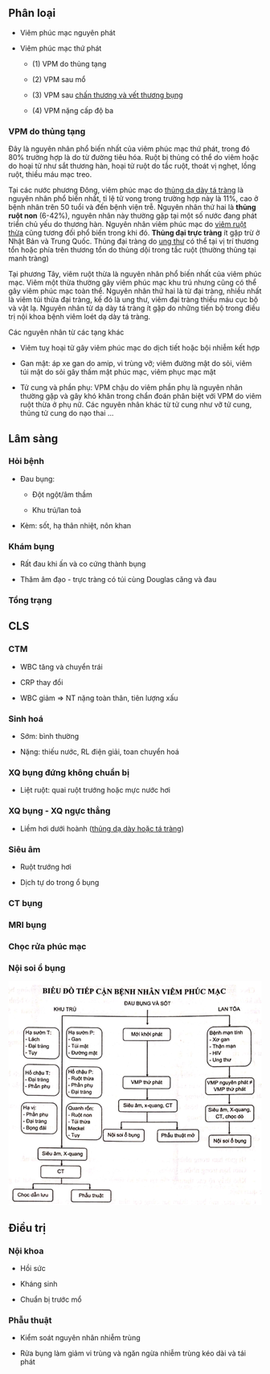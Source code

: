 ## Phân loại
  
- Viêm phúc mạc nguyên phát
  
- Viêm phúc mạc thứ phát
  
	- (1) VPM do thủng tạng
  
	- (2) VPM sau mổ
  
	- (3) VPM sau [chấn thương và vết thương bụng](../W2-Ch%E1%BA%A5n%20th%C6%B0%C6%A1ng%20b%E1%BB%A5ng,%20v%E1%BA%BFt%20th%C6%B0%C6%A1ng%20b%E1%BB%A5ng/CH%E1%BA%A4N%20TH%C6%AF%C6%A0NG%20B%E1%BB%A4NG%20-%20V%E1%BA%BET%20TH%C6%AF%C6%A0NG%20B%E1%BB%A4NG.md)
  
	- (4) VPM nặng cấp độ ba
  

  
### VPM do thủng tạng
  

  
Đây là nguyên nhân phổ biến nhất của viêm phúc mạc thứ phát, trong đó 80% trường hợp là do từ đường tiêu hóa. Ruột bị thủng có thể do viêm hoặc do hoại tử như sắt thương hàn, hoại tử ruột do tắc ruột, thoát vị nghẹt, lồng ruột, thiều máu mạc treo.
  
Tại các nước phương Đông, viêm phúc mạc do [thủng dạ dày tá tràng](TH%E1%BB%A6NG%20D%E1%BA%A0%20D%C3%80Y.md) là nguyên nhân phổ biến nhất, tỉ lệ tử vong trong trường hợp này là 11%, cao ở bệnh nhân trên 50 tuổi và đến bệnh viện trễ. Nguyên nhân thứ hai là **thủng ruột non** (6-42%), nguyên nhân này thường gặp tại một số nước đang phát triển chủ yếu do thương hàn. Nguyên nhân viêm phúc mạc do [viêm ruột thừa](./VI%C3%8AM%20RU%E1%BB%98T%20TH%E1%BB%AAA.md) cũng tương đối phổ biến trong khi đó. **Thủng đại trực tràng** ít gặp trừ ở Nhật Bản và Trung Quốc. Thủng đại tràng do [ung thư](UNG%20TH%C6%AF%20%C4%90%E1%BA%A0I%20TR%C3%80NG.md) có thể tại vị trí thương tổn hoặc phía trên thương tổn do thủng dội trong tắc ruột (thường thủng tại manh tràng)
  
Tại phương Tây, viêm ruột thừa là nguyên nhân phổ biến nhất của viêm phúc mạc. Viêm một thừa thường gây viêm phúc mạc khu trú nhưng cũng có thể gây viêm phúc mạc toàn thể. Nguyên nhân thứ hai là từ đại tràng, nhiều nhất là viêm túi thừa đại tràng, kế đó là ung thư, viêm đại tràng thiếu máu cục bộ và vật lạ. Nguyên nhân từ dạ dày tá tràng ít gặp do những tiến bộ trong điều trị nội khoa bệnh viêm loét dạ dày tá tràng.
  
Các nguyên nhân từ các tạng khác
  
- Viêm tuỵ hoại tử gây viêm phúc mạc do dịch tiết hoặc bội nhiễm kết hợp
  
- Gan mật: áp xe gan do amip, vi trùng vỡ; viêm đường mật do sỏi, viêm túi mật do sỏi gây thấm mật phúc mạc, viêm phục mạc mật
  
- Tử cung và phần phụ: VPM chậu do viêm phần phụ là nguyên nhân thường gặp và gây khó khăn trong chẩn đoán phân biệt với VPM do viêm ruột thừa ở phụ nữ. Các nguyên nhân khác từ tử cung như vỡ tử cung, thủng tử cung do nạo thai ...
  

  
## Lâm sàng
  
### Hỏi bệnh
  
- Đau bụng: 
  
	- Đột ngột/âm thầm
  
	- Khu trú/lan toả
  
- Kèm: sốt, hạ thân nhiệt, nôn khan
  

  
### Khám bụng
  
- Rất đau khi ấn và co cứng thành bụng
  
- Thăm âm đạo - trực tràng có túi cùng Douglas căng và đau
  

  
### Tổng trạng
  

  

  
## CLS
  
### CTM
  
- WBC tăng và chuyển trái
  
- CRP thay đổi
  
- WBC giảm => NT nặng toàn thân, tiên lượng xấu
  
### Sinh hoá
  
- Sớm: bình thường
  
- Nặng: thiếu nước, RL điện giải, toan chuyển hoá
  
### XQ bụng đứng không chuẩn bị
  
- Liệt ruột: quai ruột trướng hoặc mực nước hơi
  
### XQ bụng - XQ ngực thẳng
  
- Liềm hơi dưới hoành ([thủng dạ dày hoặc tá tràng](TH%E1%BB%A6NG%20D%E1%BA%A0%20D%C3%80Y.md))
  
### Siêu âm
  
- Ruột trướng hơi
  
- Dịch tự do trong ổ bụng
  
### CT bụng
  
### MRI bụng
  
### Chọc rửa phúc mạc
  
### Nội soi ổ bụng
  

  
![Bieu do tiep can BN viem phuc mac.png](../../../../200%20Files/image/Bieu%20do%20tiep%20can%20BN%20viem%20phuc%20mac.png)
  

  
## Điều trị
  
### Nội khoa
  
- Hồi sức
  
- Kháng sinh
  
- Chuẩn bị trước mổ
  
### Phẫu thuật
  
- Kiểm soát nguyên nhân nhiễm trùng
  
- Rửa bụng làm giảm vi trùng và ngăn ngừa nhiễm trùng kéo dài và tái phát
  
